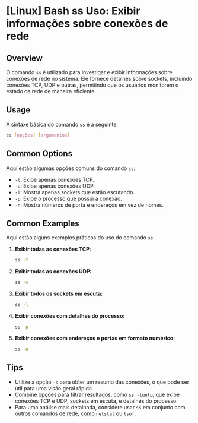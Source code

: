# [Linux] Bash ss Uso: Exibir informações sobre conexões de rede

## Overview
O comando `ss` é utilizado para investigar e exibir informações sobre conexões de rede no sistema. Ele fornece detalhes sobre sockets, incluindo conexões TCP, UDP e outras, permitindo que os usuários monitorem o estado da rede de maneira eficiente.

## Usage
A sintaxe básica do comando `ss` é a seguinte:

```bash
ss [opções] [argumentos]
```

## Common Options
Aqui estão algumas opções comuns do comando `ss`:

- `-t`: Exibe apenas conexões TCP.
- `-u`: Exibe apenas conexões UDP.
- `-l`: Mostra apenas sockets que estão escutando.
- `-p`: Exibe o processo que possui a conexão.
- `-n`: Mostra números de porta e endereços em vez de nomes.

## Common Examples
Aqui estão alguns exemplos práticos do uso do comando `ss`:

1. **Exibir todas as conexões TCP:**
   ```bash
   ss -t
   ```

2. **Exibir todas as conexões UDP:**
   ```bash
   ss -u
   ```

3. **Exibir todos os sockets em escuta:**
   ```bash
   ss -l
   ```

4. **Exibir conexões com detalhes do processo:**
   ```bash
   ss -p
   ```

5. **Exibir conexões com endereços e portas em formato numérico:**
   ```bash
   ss -n
   ```

## Tips
- Utilize a opção `-s` para obter um resumo das conexões, o que pode ser útil para uma visão geral rápida.
- Combine opções para filtrar resultados, como `ss -tunlp`, que exibe conexões TCP e UDP, sockets em escuta, e detalhes do processo.
- Para uma análise mais detalhada, considere usar `ss` em conjunto com outros comandos de rede, como `netstat` ou `lsof`.